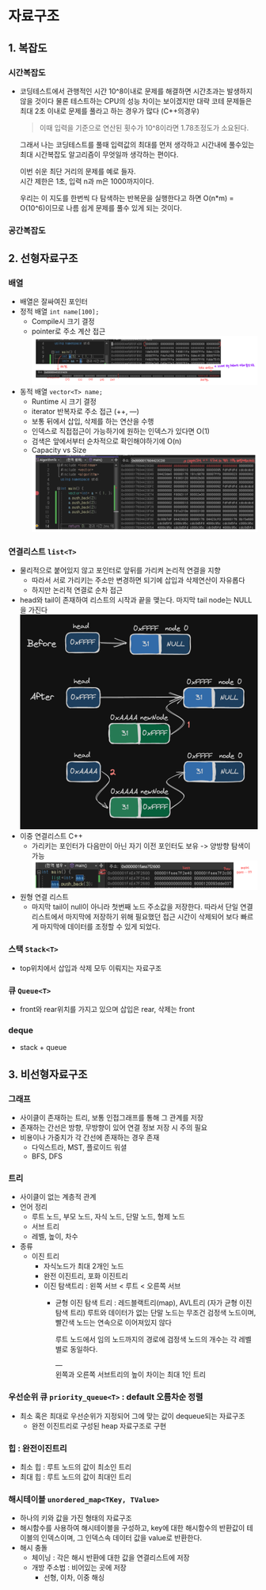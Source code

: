 # 자료구조

## 1. 복잡도

### 시간복잡도
- 코딩테스트에서 관행적인 시간 10^8이내로 문제를 해결하면 시간초과는 발생하지 않을 것이다
	물론 테스트하는 CPU의 성능 차이는 보이겠지만 대략 코테 문제들은 최대 2초 이내로 문제를 풀라고 하는 경우가 많다 (C++의경우)
	
	> 이때 입력을 기준으로 연산된 횟수가 10^8이라면 1.78초정도가 소요된다.  
	
	그래서 나는 코딩테스트를 풀때 입력값의 최대를 먼저 생각하고 시간내에 풀수있는 최대 시간복잡도 알고리즘이 무엇일까 생각하는 편이다.  
	
	이번 쉬운 최단 거리의 문제를 예로 들자.  
	시간 제한은 1초, 입력 n과 m은 1000까지이다.  
	
	우리는 이 지도를 한번씩 다 탐색하는 반복문을 실행한다고 하면 O(n*m) = O(10^6)이므로 나름 쉽게 문제를 풀수 있게 되는 것이다.  
	  

### 공간복잡도

## 2. 선형자료구조

### 배열
- 배열은 잘싸여진 포인터
- 정적 배열 `int name[100];`
	- Compile시 크기 결정
	- pointer로 주소 계산 접근
![](assets/E5CA36D6-1FE7-4AE1-93A4-1E5D11593EB7.png)
- 동적 배열 `vector<T> name;`
	- Runtime 시 크기 결정
	- iterator 반복자로 주소 접근 (++, —)
	- 보통 뒤에서 삽입, 삭제를 하는 연산을 수행
	- 인덱스로 직접접근이 가능하기에 원하는 인덱스가 있다면 O(1)
	- 검색은 앞에서부터 순차적으로 확인해야하기에 O(n)
	- Capacity vs Size
![](assets/F69B9473-1802-4038-AC57-FCF6477B6E3C.png)

### 연결리스트 `list<T>`
- 물리적으로 붙어있지 않고 포인터로 앞뒤를 가리켜 논리적 연결을 지향
	- 따라서 서로 가리키는 주소만 변경하면 되기에 삽입과 삭제연산이 자유롭다
	- 하지만 논리적 연결로 순차 접근
- head와 tail이 존재하여 리스트의 시작과 끝을 맺는다.  마지막 tail node는 NULL을 가진다 
![](assets/B9C8D394-5215-4B1B-AC82-1EF10CC4536A.png)
- 이중 연결리스트 C++
	- 가리키는 포인터가 다음만이 아닌 자기 이전 포인터도 보유 -> 양방향 탐색이 가능
![](assets/D1E31F89-9885-47B5-9E54-1EF937B4B7CF.png)
- 원형 연결 리스트
	- 마지막 tail이 null이 아니라 첫번째 노드 주소값을 저장한다. 따라서 단일 연결리스트에서 마지막에 저장하기 위해 필요했던 접근 시간이 삭제되어 보다 빠르게 마지막에 데이터를 조정할 수 있게 되었다.

### 스택 `Stack<T>`
- top위치에서 삽입과 삭제 모두 이뤄지는 자료구조

### 큐 `Queue<T>`
- front와 rear위치를 가지고 있으며 삽입은 rear, 삭제는 front

### deque
- stack + queue

## 3. 비선형자료구조

### 그래프
- 사이클이 존재하는 트리, 보통 인접그래프를 통해 그 관계를 저장
- 존재하는 간선은 방향, 무방향이 있어 연결 정보 저장 시 주의 필요
- 비용이나 가중치가 각 간선에 존재하는 경우 존재
	- 다익스트라, MST, 플로이드 워셜 
	- BFS, DFS

### 트리
- 사이클이 없는 계층적 관계
- 언어 정리
	- 루트 노드, 부모 노드, 자식 노드, 단말 노드, 형제 노드
	- 서브 트리
	- 레벨, 높이, 차수
- 종류
	- 이진 트리
		- 자식노드가 최대 2개인 노드
		- 완전 이진트리, 포화 이진트리
		- 이진 탐색트리 : 왼쪽 서브 < 루트 < 오른쪽 서브
			- 균형 이진 탐색 트리 : 레드블랙트리(map), AVL트리 (자가 균형 이진 탐색 트리)
				루트와 데이터가 없는 단말 노드는 무조건 검정색 노드이며, 빨간색 노드는 연속으로 이어져있지 않다  
				
				루트 노드에서 임의 노드까지의 경로에 검정색 노드의 개수는 각 레벨 별로 동일하다.  
				
				—  
				왼쪽과 오른쪽 서브트리의 높이 차이는 최대 1인 트리

### 우선순위 큐 `priority_queue<T>` : default 오름차순 정렬
- 최소 혹은 최대로 우선순위가 지정되어 그에 맞는 값이 dequeue되는 자료구조
	- 완전 이진트리로 구성된 heap 자료구조로 구현

### 힙 : 완전이진트리
- 최소 힙 : 루트 노드의 값이 최소인 트리
- 최대 힙 : 루트 노드의 값이 최대인 트리

### 해시테이블 `unordered_map<TKey, TValue>`
- 하나의 키와 값을 가진 형태의 자료구조
- 해시함수를 사용하여 해시테이블을 구성하고, key에 대한 해시함수의 반환값이 테이블의 인덱스이며, 그 인덱스속 데이터 값을 value로 반환한다.
- 해시 충돌
	- 체이닝 : 각은 해시 반환에 대한 값을 연결리스트에 저장
	- 개방 주소법 : 비어있는 곳에 저장
		- 선형, 이차, 이중 해싱
